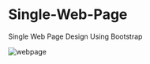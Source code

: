 # Single-Web-Page
Single Web Page Design Using Bootstrap 

<img href="https://i.ibb.co/JCNBG95/web-page.png" alt="webpage" />
